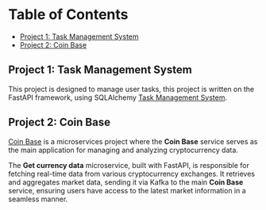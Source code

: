 # Table of Contents

- [Project 1: Task Management System](#project-1)
- [Project 2: Coin Base](#project-2)

## Project 1: Task Management System
This project is designed to manage user tasks, this project is written on the FastAPI framework, using SQLAlchemy
[Task Management System](https://github.com/necto128/Projects/tree/Task-Management-System/Task%20Management%20System).

## Project 2: Coin Base
[Coin Base](https://github.com/necto128/Projects/tree/Coin-Base) is a microservices project where the **Coin Base** service serves as the main application for managing and analyzing cryptocurrency data. 

The **Get currency data** microservice, built with FastAPI, is responsible for fetching real-time data from various cryptocurrency exchanges. It retrieves and aggregates market data, sending it via Kafka to the main **Coin Base** service, ensuring users have access to the latest market information in a seamless manner.
